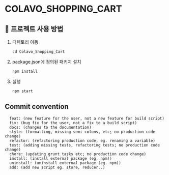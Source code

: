 
# COLAVO_SHOPPING_CART

## 📖 프로젝트 사용 방법

1. 디렉토리 이동
    ```
    cd Colavo_Shopping_Cart
    ```

2. package.json에 정의된 패키지 설치
    ```
    npm install
    ```

3. 실행
    ```
    npm start
    ```

## Commit convention
```
  feat: (new feature for the user, not a new feature for build script)
  fix: (bug fix for the user, not a fix to a build script)
  docs: (changes to the documentation)
  style: (formatting, missing semi colons, etc; no production code change)
  refactor: (refactoring production code, eg. renaming a variable)
  test: (adding missing tests, refactoring tests; no production code change)
  chore: (updating grunt tasks etc; no production code change)
  install: (install external package (eg. npm))
  uninstall: (uninstall external package (eg. npm))
  add: (add new script eg. store, reducer..)
```
